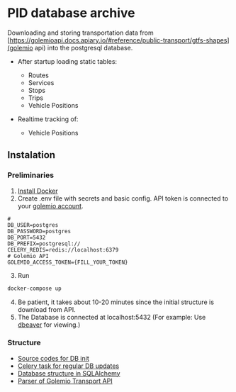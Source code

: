 # PID database archive
Downloading and storing transportation data from [https://golemioapi.docs.apiary.io/#reference/public-transport/gtfs-shapes](golemio api) into the postgresql database.

* After startup loading static tables:
  * Routes
  * Services
  * Stops
  * Trips
  * Vehicle Positions

* Realtime tracking of: 
  * Vehicle Positions
  

## Instalation
### Preliminaries
1. [Install Docker](https://docs.docker.com/desktop/)
2. Create .env file with secrets and basic config. API token is connected to your [golemio account](https://api.golemio.cz/api-keys).
```dotenv
# 
DB_USER=postgres
DB_PASSWORD=postgres
DB_PORT=5432
DB_PREFIX=postgresql://
CELERY_REDIS=redis://localhost:6379
# Golemio API 
GOLEMIO_ACCESS_TOKEN={FILL_YOUR_TOKEN}
```
3. Run
```bash
docker-compose up
```
4. Be patient, it takes about 10-20 minutes since the initial structure is download from API.
5. The Database is connected at localhost:5432 (For example: Use [dbeaver](https://dbeaver.io/) for viewing.)

### Structure
* [Source codes for DB init](./srv/init_db.py)
* [Celery task for regular DB updates](./srv/pid-tasks.py)
* [Database structure in SQLAlchemy](./srv/golemio/sql_declaration.py)
* [Parser of Golemio Transport API](./srv/golemio/parser.py)
